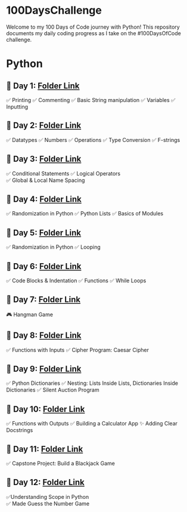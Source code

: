 # 100DaysChallenge
Welcome to my 100 Days of Code journey with Python! This repository documents my daily coding progress as I take on the #100DaysOfCode challenge.
# Python
## 🍪 Day 1: [Folder Link](https://github.com/SamayXD/100DaysChallenge/tree/master/Python/Day_1)
✅ Printing ✅ Commenting 
✅ Basic String manipulation 
✅ Variables ✅ Inputting 
## 🍪 Day 2: [Folder Link](https://github.com/SamayXD/100DaysChallenge/tree/master/Python/Day_2)
✅ Datatypes ✅ Numbers 
✅ Operations ✅ Type Conversion 
✅ F-strings
## 🍪 Day 3: [Folder Link](https://github.com/SamayXD/100DaysChallenge/tree/master/Python/Day_3)
✅ Conditional Statements 
✅ Logical Operators  
✅ Global & Local Name Spacing
## 🍪 Day 4: [Folder Link](https://github.com/SamayXD/100DaysChallenge/tree/master/Python/Day_4)
✅ Randomization in Python 
✅ Python Lists
✅ Basics of Modules
## 🍪 Day 5: [Folder Link](https://github.com/SamayXD/100DaysChallenge/tree/master/Python/Day_5)
✅ Randomization in Python 
✅ Looping
## 🍪 Day 6: [Folder Link](https://github.com/SamayXD/100DaysChallenge/tree/master/Python/Day_6)
✅ Code Blocks & Indentation 
✅ Functions ✅ While Loops
## 🍪 Day 7: [Folder Link](https://github.com/SamayXD/100DaysChallenge/tree/master/Python/Day_7)
🎮 Hangman Game
## 🍪 Day 8: [Folder Link](https://github.com/SamayXD/100DaysChallenge/tree/master/Python/Day_8)
✅ Functions with Inputs 
✅ Cipher Program: Caesar Cipher
## 🍪 Day 9: [Folder Link](https://github.com/SamayXD/100DaysChallenge/tree/master/Python/Day_9)
✅ Python Dictionaries 
✅ Nesting: Lists Inside Lists, Dictionaries Inside Dictionaries 
✅ Silent Auction Program
## 🍪 Day 10: [Folder Link](https://github.com/SamayXD/100DaysChallenge/tree/master/Python/Day_10)
✅ Functions with Outputs 
✅ Building a Calculator App 
✨ Adding Clear Docstrings
## 🍪 Day 11: [Folder Link](https://github.com/SamayXD/100DaysChallenge/tree/master/Python/Day_11)
✅ Capstone Project: Build a Blackjack Game
## 🍪 Day 12: [Folder Link](https://github.com/SamayXD/100DaysChallenge/tree/master/Python/Day_12)
✅Understanding Scope in Python  
✅ Made Guess the Number Game
